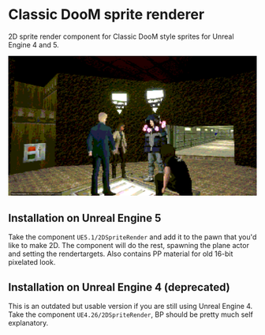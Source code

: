 # Classic DooM sprite renderer
2D sprite render component for Classic DooM style sprites for Unreal Engine 4 and 5.

![Example 1](https://github.com/le7el/doom-classic-style-sprites/blob/main/images/doom1.png?raw=true)

## Installation on Unreal Engine 5

Take the component `UE5.1/2DSpriteRender` and add it to the pawn that you'd like to make 2D. The component will do the rest, spawning the plane actor and setting the rendertargets. Also contains PP material for old 16-bit pixelated look. 

## Installation on Unreal Engine 4 (deprecated)

This is an outdated but usable version if you are still using Unreal Engine 4. Take the component `UE4.26/2DSpriteRender`, BP should be pretty much self explanatory.

